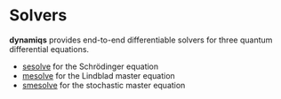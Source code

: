 # Solvers

**dynamiqs** provides end-to-end differentiable solvers for three quantum differential equations.

 - [sesolve](solvers/sesolve.md) for the Schrödinger equation<br style="line-height:1.6">
 - [mesolve](solvers/mesolve.md) for the Lindblad master equation<br style="line-height:1.6">
 - [smesolve](solvers/smesolve.md) for the stochastic master equation<br style="line-height:1.6">
